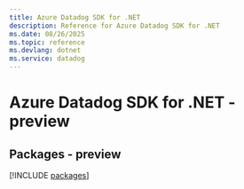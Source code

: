 ```yaml
---
title: Azure Datadog SDK for .NET
description: Reference for Azure Datadog SDK for .NET
ms.date: 08/26/2025
ms.topic: reference
ms.devlang: dotnet
ms.service: datadog
---
```

# Azure Datadog SDK for .NET - preview
## Packages - preview
[!INCLUDE [packages](datadog-index.md)]